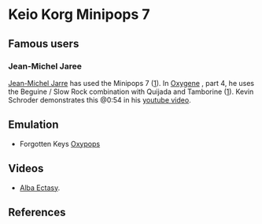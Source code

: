 # Keio Korg Minipops 7


## Famous users

### Jean-Michel Jaree

[Jean-Michel Jarre](https://en.wikipedia.org/wiki/Jean-Michel_Jarre)
has used the Minipops 7 ([1][1]). In [Oxygene](https://en.wikipedia.org/wiki/Oxyg%C3%A8ne)
, part 4, he uses the Beguine / Slow Rock combination with Quijada and Tamborine ([1][1]). 
Kevin Schroder demonstrates this @0:54 in his [youtube video](https://www.youtube.com/watch?v=i11OZGCMoCo).


## Emulation

- Forgotten Keys [Oxypops](https://www.kontakthub.com/product/oxypops-kontakt-drum-machine/)



## Videos

- [Alba Ectasy](https://discchord.com/blog/2016/9/29/korg-keio-minipops-7.html).



## References



[1]: https://reedgors.home.xs4all.nl/64/spul_e.htm

